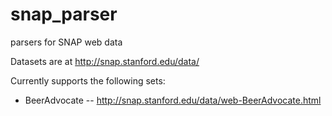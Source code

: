 snap_parser
===========

parsers for SNAP web data

Datasets are at http://snap.stanford.edu/data/

Currently supports the following sets:

- BeerAdvocate -- http://snap.stanford.edu/data/web-BeerAdvocate.html